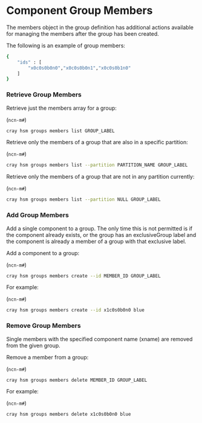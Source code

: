 # Component Group Members

The members object in the group definition has additional actions available for managing the members after the group has been created.

The following is an example of group members:

```bash
{
    "ids" : [
        "x0c0s0b0n0","x0c0s0b0n1","x0c0s0b1n0"
    ]
}
```

### Retrieve Group Members

Retrieve just the members array for a group:

(`ncn-m#`)
```bash
cray hsm groups members list GROUP_LABEL
```

Retrieve only the members of a group that are also in a specific partition:

(`ncn-m#`)
```bash
cray hsm groups members list --partition PARTITION_NAME GROUP_LABEL
```

Retrieve only the members of a group that are not in any partition currently:

(`ncn-m#`)
```bash
cray hsm groups members list --partition NULL GROUP_LABEL
```

### Add Group Members

Add a single component to a group. The only time this is not permitted is if the component already exists, or the group has an exclusiveGroup label and the component is already a member of a group with that exclusive label.

Add a component to a group:

(`ncn-m#`)
```bash
cray hsm groups members create --id MEMBER_ID GROUP_LABEL
```

For example:

(`ncn-m#`)
```bash
cray hsm groups members create --id x1c0s0b0n0 blue
```

### Remove Group Members

Single members with the specified component name (xname) are removed from the given group.

Remove a member from a group:

(`ncn-m#`)
```bash
cray hsm groups members delete MEMBER_ID GROUP_LABEL
```

For example:

(`ncn-m#`)
```bash
cray hsm groups members delete x1c0s0b0n0 blue
```

